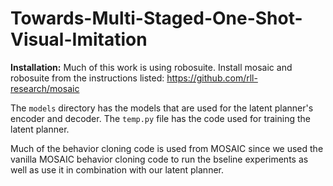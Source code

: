 # Towards-Multi-Staged-One-Shot-Visual-Imitation

**Installation:**
Much of this work is using robosuite. Install mosaic and robosuite from the instructions listed: https://github.com/rll-research/mosaic

The `models` directory has the models that are used for the latent planner's encoder and decoder. 
The `temp.py` file has the code used for training the latent planner.

Much of the behavior cloning code is used from MOSAIC since we used the vanilla MOSAIC behavior cloning code to run the bseline experiments as well as use it in combination with our latent planner. 

